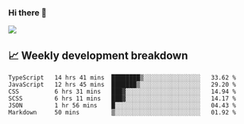 ### Hi there 👋
<img align="center" src="https://github-readme-stats.vercel.app/api?username=Tumao727&show_icons=true&hide_title=true&theme=dracula" />


## 📈 Weekly development breakdown
<!--START_SECTION:waka-->

```text
TypeScript   14 hrs 41 mins  ████████▒░░░░░░░░░░░░░░░░   33.62 %
JavaScript   12 hrs 45 mins  ███████▒░░░░░░░░░░░░░░░░░   29.20 %
CSS          6 hrs 31 mins   ███▓░░░░░░░░░░░░░░░░░░░░░   14.94 %
SCSS         6 hrs 11 mins   ███▓░░░░░░░░░░░░░░░░░░░░░   14.17 %
JSON         1 hr 56 mins    █░░░░░░░░░░░░░░░░░░░░░░░░   04.43 %
Markdown     50 mins         ▒░░░░░░░░░░░░░░░░░░░░░░░░   01.92 %
```

<!--END_SECTION:waka-->